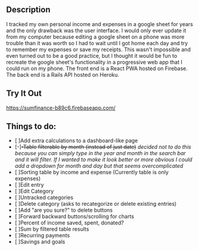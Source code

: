 ## Description
I tracked my own personal income and expenses in a google sheet for years and the only drawback was the user interface. I would only ever update it from my computer because editing a google sheet on a phone was more trouble than it was worth so I had to wait until I got home each day and try to remember my expenses or save my receipts. This wasn't impossible and even turned out to be a good practice, but I thought it would be fun to recreate the google sheet's functionality in a progressive web app that I could run on my phone.  The front end is a React PWA hosted on Firebase.  The back end is a Rails API hosted on Heroku.

## Try It Out
https://sumfinance-b89c6.firebaseapp.com/

## Things to do:
- [ ]Add extra calculations to a dashboard-like page
- [-]<del>-Table filterable by month (instead of just date)</del> _decided not to do this because you can simply type in the year and month in the search bar and it will filter. If I wanted to make it look better or more obvious I could add a dropdown for month and day but that seems overcomplicated_
- [ ]Sorting table by income and expense (Currently table is only expenses)
- [ ]Edit entry
- [ ]Edit Category
- [ ]Untracked categories
- [ ]Delete category (asks to recategorize or delete existing entries)
- [ ]Add "are you sure?" to delete buttons
- [ ]Forward backward buttons/scrolling for charts
- [ ]Percent of income saved, spent, donated?
- [ ]Sum by filtered table results
- [ ]Recurring payments
- [ ]Savings and goals
